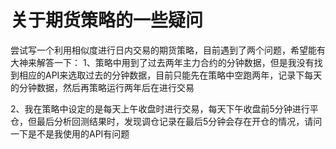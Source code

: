 # 关于期货策略的一些疑问

尝试写一个利用相似度进行日内交易的期货策略，目前遇到了两个问题，希望能有大神来解答一下：
1、策略中用到了过去两年主力合约的分钟数据，但是我没有找到相应的API来选取过去的分钟数据，目前只能先在策略中空跑两年，记录下每天的分钟数据，然后再策略运行两年后在进行交易

2、我在策略中设定的是每天上午收盘时进行交易，每天下午收盘前5分钟进行平仓，但最后分析回测结果时，发现调仓记录在最后5分钟会存在开仓的情况，请问一下是不是我使用的API有问题
